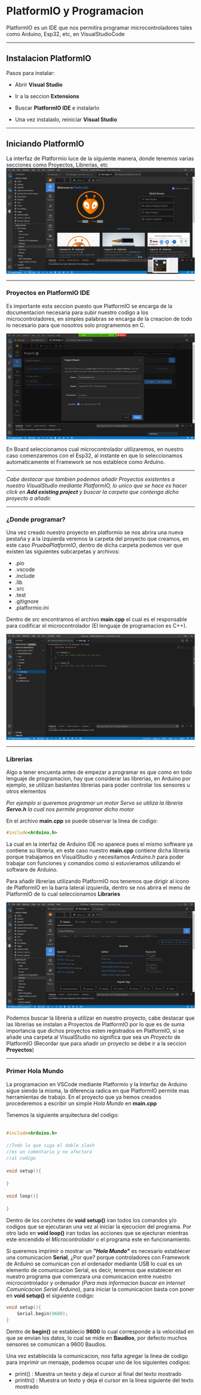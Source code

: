 # PlatformIO y Programacion

PlatformIO es un IDE que nos permitira programar microcontroladores tales como Arduino, Esp32, etc, en VisualStudioCode

***

## Instalacion PlatformIO

Pasos para instalar:

- Abrir **Visual Studio**

- Ir a la seccion **Extensions**

- Buscar **PlatformIO IDE** e instalarlo

- Una vez instalado, reiniciar **Visual Studio**

***
## Iniciando PlatformIO

La interfaz de Platformio luce de la siguiente manera, donde tenemos varias secciones como Proyectos, Librerias, etc
![](Projects.png)
***
### Proyectos en PlatformIO IDE

Es importante esta seccion puesto que PlatformIO se encarga de la documentacion necesaria para subir nuestro codigo a los microcontroladores, en simples palabras se encarga de la creacion de todo lo necesario para que nosotros solo programemos en C.

![](NewProject.png)

En Board seleccionamos cual microcontrolador utilizaremos, en nuestro caso comenzaremos con el Esp32, al instante en que lo seleccionamos automaticamente el Framework se nos establece como Arduino.
***
*Cabe destacar que tambien podemos añadir Proyectos existentes a nuestro VisualStudio mediante PlatformIO, lo unico que se hace es hacer click en **Add existing project** y buscar la carpeta que contenga dicho proyecto a añadir.*
***

### ¿Donde programar?

Una vez creado nuestro proyecto en platformio se nos abrira una nueva pestaña y a la izquierda veremos la carpeta del proyecto que creamos, en este caso *PruebaPlatformIO*, dentro de dicha carpeta podemos ver que existen las siguientes subcarpetas y archivos:

- .pio
- .vscode
- .include
- .lib
- .src
- .test
- .gitignore
- .platformio.ini

Dentro de *src* encontramos el archivo **main.cpp** el cual es el responsable para codificar el microcontrolador (El lenguaje de programacion es C++).

![](Main.png)

***

### Librerias

Algo a tener encuenta antes de empezar a programar es que como en todo lenguaje de programacion, hay que considerar las librerias, en Arduino por ejemplo, se utilizan bastantes librerias para poder controlar los sensores u otros elementos

*Por ejemplo si queremos programar un motor Servo se utiliza la libreria **Servo.h** la cual nos permite programar dicho motor*

En el archivo **main.cpp** se puede observar la linea de codigo:
```cpp
#include<Arduino.h>
```
La cual en la interfaz de Arduino IDE no aparece pues el mismo software ya contiene su libreria, en este caso nuestro **main.cpp** contiene dicha libreria porque trabajamos en VisualStudio y necesitamos *Arduino.h* para poder trabajar con funciones y comandos como si estuvieramos utilizando el software de Arduino.

Para añadir librerias utilizando PlatformIO nos tenemos que dirigir al icono de PlatformIO en la barra lateral izquierda, dentro se nos abrira el menu de PlatformIO de lo cual seleccionamos **Libraries**

![](Libraries.png)

Podemos buscar la libreria a utilizar en nuestro proyecto, cabe destacar que las librerias se instalan a Proyectos de PlatformIO por lo que es de suma importancia que dichos proyectos esten registrados en PlatformIO, si se añade una carpeta al VisualStudio no significa que sea un *Proyecto* de PlatformIO (Recordar que para añadir un proyecto se debe ir a la seccion **Proyectos**)

***

### Primer Hola Mundo

La programacion en VSCode mediante Platformio y la Interfaz de Arduino sigue siendo la misma, la diferencia radica en que PlatformIO permite mas herramientas de trabajo. En el proyecto que ya hemos creados procederemos a escribir un simple *Hola Mundo* en **main.cpp**

Tenemos la siguiente arquitectura del codigo:

```cpp

#include<Arduino.h>

//Todo lo que siga el doble slash
//es un comentario y no afectara
//al codigo

void setup(){

}

void loop(){

}
```
Dentro de los corchetes de **void setup()** iran todos los comandos y/o codigos que se ejecutaran una vez al iniciar la ejecucion del programa. Por otro lado en **void loop()** iran todas las acciones que se ejecturan mientras este encendido el *Microcontrolador* o el programa este en funcionamiento.

Si queremos imprimir o mostrar un ***"Hola Mundo"*** es necesario establecer una comunicacion **Serial**, ¿Por que? porque controladores con Framework de Arduino se comunican con el ordenador mediante USB lo cual es un elemento de comunicacion Serial, es decir, tenemos que establecer en nuestro programa que comenzara una comunicacion entre nuestro microcontrolador y ordenador (*Para mas informacion buscar en internet Comunicacion Serial Arduino*), para iniciar la comunicacion basta con poner en **void setup()** el siguiente codigo:

```cpp
void setup(){
    Serial.begin(9600);
}
```
Dentro de **begin()** se establecio **9600** lo cual corresponde a la velocidad en que se envian los datos, lo cual se mide en **Baudios**, por defecto muchos sensores se comunican a 9600 Baudios.

Una vez establecida la comunicacion, nos falta agregar la linea de codigo para imprimir un mensaje, podemos ocupar uno de los siguientes codigos:

- print() : Muestra un texto y deja el cursor al final del texto mostrado
- println() : Muestra un texto y deja el cursor en la linea siguiente del texto mostrado


